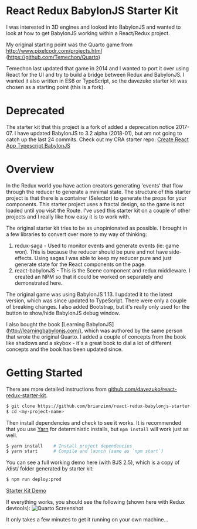 # React Redux BabylonJS Starter Kit
I was interested in 3D engines and looked into BabylonJS and wanted to look at how to get BabylonJS working within a React/Redux project.

My original starting point was the Quarto game from http://www.pixelcodr.com/projects.html (https://github.com/Temechon/Quarto)

Temechon last updated that game in 2014 and I wanted to port it over using React for the UI and try to build a bridge between Redux and BabylonJS.
I wanted it also written in ES6 or TypeScript, so the davezuko starter kit was chosen as a starting point (this is a fork).

# Deprecated
The starter kit that this project is a fork of added a deprecation notice 2017-07.  I have updated BabylonJS to 3.2 alpha (2018-01), but am not going to catch up the last 24 commits.  Check out my CRA starter repo:
[Create React App Typescript BabylonJS](https://github.com/brianzinn/create-react-app-typescript-babylonjs)

# Overview
In the Redux world you have action creators generating 'events' that flow through the reducer to generate a minimal state.  The structure of this starter project is that there is a container (Selector) to generate the props for your components.  This starter project uses a fractal design, so the game is not loaded until you visit the Route.  I've used this starter kit on a couple of other projects and I really like how easy it is to work with.

The original starter kit tries to be as unopinionated as possible.  I brought in a few libraries to convert over more to my way of thinking:
1. redux-saga - Used to monitor events and generate events (ie: game won).  This is because the reducer should be pure and not have side-effects.  Using sagas I was able to keep my reducer pure and just generate state for the React components on the page.
2. react-babylonJS - This is the Scene component and redux middleware.  I created an NPM so that it could be worked on separately and demonstrated here.

The original game was using BabylonJS 1.13.  I updated it to the latest version, which was since updated to TypeScript.  There were only a couple of breaking changes.  I also added Bootstrap, but it's really only used for the button to show/hide BabylonJS debug window.

I also bought the book [Learning BabylonJS] (http://learningbabylonjs.com/), which was authored by the same person that wrote the original Quarto.  I added a couple of concepts from the book like shadows and a skybox - it's a great book to dial a lot of different concepts and the book has been updated since.

# Getting Started
There are more detailed instructions from [github.com/davezuko/react-redux-starter-kit](https://github.com/davezuko/react-redux-starter-kit/).

```sh
$ git clone https://github.com/brianzinn/react-redux-babylonjs-starter-kit.git <my-project-name>
$ cd <my-project-name>
```
Then install dependencies and check to see it works. It is recommended that you use [Yarn](https://yarnpkg.com/) for deterministic installs, but `npm install` will work just as well.

```bash
$ yarn install    # Install project dependencies
$ yarn start      # Compile and launch (same as `npm start`)
```

You can see a full working demo here (with BJS 2.5), which is a copy of /dist/ folder generated by starter kit:
```sh
$ npm run deploy:prod
```
[Starter Kit Demo](https://brianzinn.github.io/react-redux-babylonjs-starter-kit/)

If everything works, you should see the following (shown here with Redux devtools):
![Quarto Screenshot](https://raw.githubusercontent.com/brianzinn/react-redux-babylonjs-starter-kit/master/quarto_screenshot.png)

It only takes a few minutes to get it running on your own machine...